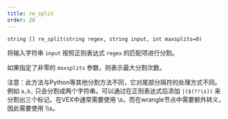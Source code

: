 ```yaml
---
title: re_split
order: 28
---
```

`string [] re_split(string regex, string input, int maxsplits=0)`

将输入字符串 `input` 按照正则表达式 `regex` 的匹配项进行分割。

如果指定了非零的 `maxsplits` 参数，则表示最大分割次数。

注意：此方法与Python等其他分割方法不同，它对尾部分隔符的处理方式不同。例如 `a,b,` 只会分割成两个字符串。可以通过在正则表达式后添加 `|($(?!\s))` 来分割出三个标记。在VEX中通常需要使用 \\s，而在wrangle节点中需要额外转义，因此需要使用 \\\\s。